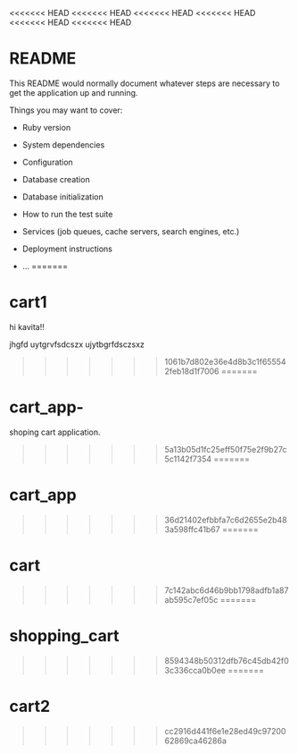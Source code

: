 <<<<<<< HEAD
<<<<<<< HEAD
<<<<<<< HEAD
<<<<<<< HEAD
<<<<<<< HEAD
<<<<<<< HEAD
# README

This README would normally document whatever steps are necessary to get the
application up and running.

Things you may want to cover:

* Ruby version

* System dependencies

* Configuration

* Database creation

* Database initialization

* How to run the test suite

* Services (job queues, cache servers, search engines, etc.)

* Deployment instructions

* ...
=======
# cart1


hi kavita!!

jhgfd uytgrvfsdcszx ujytbgrfdsczsxz
>>>>>>> 1061b7d802e36e4d8b3c1f655542feb18d1f7006
=======
# cart_app-
shoping cart application.
>>>>>>> 5a13b05d1fc25eff50f75e2f9b27c5c1142f7354
=======
# cart_app
>>>>>>> 36d21402efbbfa7c6d2655e2b483a598ffc41b67
=======
# cart
>>>>>>> 7c142abc6d46b9bb1798adfb1a87ab595c7ef05c
=======
# shopping_cart
>>>>>>> 8594348b50312dfb76c45db42f03c336cca0b0ee
=======
# cart2
>>>>>>> cc2916d441f6e1e28ed49c9720062869ca46286a
